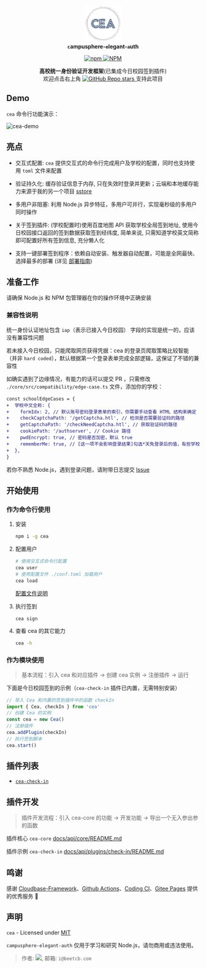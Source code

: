 <strong><p align="center">
<img alt="cea-logo" width="100" src="./assets/logo.png">
<br>
<code>c</code>ampusphere-<code>e</code>legant-<code>a</code>uth
</p></strong>

<p align="center">
 <a align="center" href="https://www.npmjs.com/package/cea">
    <img alt="npm" src="https://img.shields.io/npm/v/cea?style=social">
    <img alt="NPM" src="https://img.shields.io/npm/l/cea?style=social">
  </a>
</p>
  <p align="center">
  <strong>高校统一身份验证开发框架</strong>(已集成今日校园签到插件)
  <br>
  欢迎点击右上角   <a href="https://github.com/ceajs/cea">
    <img alt="GitHub Repo stars" src="https://img.shields.io/github/stars/ceajs/cea?style=social">
  </a> 支持此项目
</p>

## Demo

`cea` 命令行功能演示：

<img alt="cea-demo" src="https://i.imgur.com/fIg7J84.png">

## 亮点

- 交互式配置: `cea` 提供交互式的命令行完成用户及学校的配置，同时也支持使用 `toml` 文件来配置

- 验证持久化: 缓存验证信息于内存, 只在失效时登录并更新；云端和本地缓存能力来源于我的另一个项目 [sstore](https://github.com/beetcb/sstore)

- 多用户非阻塞: 利用 Node.js 异步特征，多用户可并行，实现毫秒级的多用户同时操作

- 关于签到插件: (学校配置时)使用百度地图 API 获取学校全局签到地址, 使用今日校园接口返回的签到数据获取签到经纬度, 简单来说, 只需知道学校英文简称即可配置好所有签到信息, 充分懒人化

- 支持一键部署签到程序：依赖自动安装、触发器自动配置，可能是全网最快、选择最多的部署 (详见 [部署指南](./docs/deploy.md))

## 准备工作

请确保 Node.js 和 NPM 包管理器在你的操作环境中正确安装

### 兼容性说明

统一身份认证地址包含 `iap`（表示已接入今日校园） 字段的实现是统一的，应该没有兼容性问题

若未接入今日校园，只能爬取网页获得凭据：cea 的登录页爬取策略比较智能（并非 `hard coded`），默认根据第一个登录表单完成全部逻辑，这保证了不错的兼容性

如确实遇到了边缘情况，有能力的话可以提交 PR ，只需修改 `./core/src/compatibility/edge-case.ts` 文件，添加你的学校：

```diff
const schoolEdgeCases = {
+  学校中文全称: {
+    formIdx: 2, // 默认账号密码登录表单的索引，你需要手动查看 HTML 结构来确定
+    checkCaptchaPath: '/getCaptcha.htl', // 检测是否需要验证码的路径
+    getCaptchaPath: '/checkNeedCaptcha.htl', // 获取验证码的路径
+    cookiePath: '/authserver', // Cookie 路径
+    pwdEncrypt: true, // 密码是否加密，默认 true
+    rememberMe: true, // [这一项不会影响登录结果]勾选*天免登录后的值，有些学校可能是不同的字符，默认为 true，你需要手动查看登录请求来确定
+  },
}
```

若你不熟悉 Node.js，遇到登录问题，请附带日志提交 [Issue](https://github.com/beetcb/cea/issues/new/choose)

## 开始使用

### 作为命令行使用

1. 安装

   ```bash
   npm i -g cea
   ```

2. 配置用户

   ```bash
   # 使用交互式命令行配置
   cea user
   # 使用配置文件 ./conf.toml 加载用户
   cea load
   ```

   [配置文件说明](./docs/config.md)

3. 执行签到

   ```bash
   cea sign
   ```

4. 查看 cea 的其它能力

   ```bash
   cea -h
   ```

### 作为模块使用

> 基本流程：引入 cea 和对应插件 -> 创建 cea 实例 -> 注册插件 -> 运行

下面是今日校园签到的示例（`cea-check-in` 插件已内置，无需特别安装）

```ts
// 导入 Cea 和内置的签到插件中的函数 checkIn
import { Cea, checkIn } from 'cea'
// 创建 Cea 的实例
const cea = new Cea()
// 注册插件
cea.addPlugin(checkIn)
// 执行签到脚本
cea.start()
```

## 插件列表

- [`cea-check-in`](./docs/api/plugins/check-in/README.md)

## 插件开发

> 插件开发流程：引入 cea-core 的功能 -> 开发功能 -> 导出一个无入参出参的函数

插件核心 `cea-core` [docs/api/core/README.md](./docs/api/core/README.md)

插件示例 `cea-check-in` [docs/api/plugins/check-in/README.md](./docs/api/plugins/check-in/README.md)

## 鸣谢

感谢 [Cloudbase-Framework](https://github.com/Tencent/cloudbase-framework)、[Github Actions](https://github.com/actions)、[Coding CI](https://help.coding.net/docs/ci/intro.html)、[Gitee Pages](https://gitee.com/help/articles/4136) 提供的优秀服务 🎉

## 声明

`cea` - Licensed under [MIT](https://github.com/ceajs/cea/blob/master/LICENSE)

`campusphere-elegant-auth` 仅用于学习和研究 Node.js，请勿商用或违法使用。

> 作者: [<img src="https://img.shields.io/github/followers/beetcb?label=%40beetcb&style=social">](https://github.com/beetcb), 邮箱: `i@beetcb.com`
